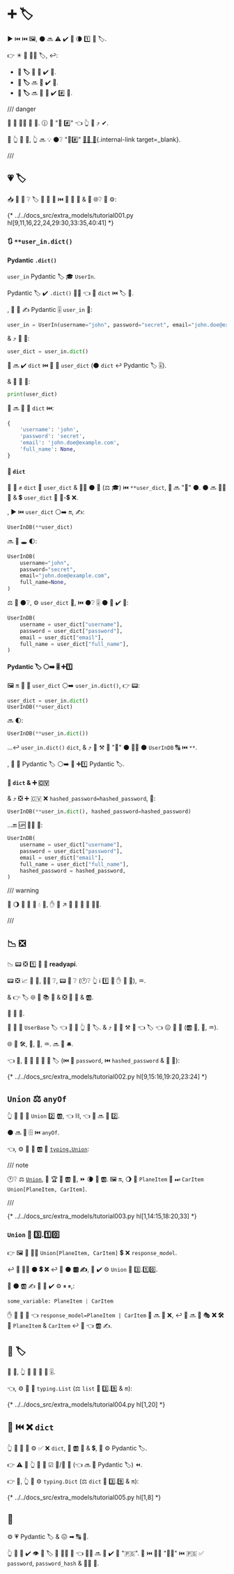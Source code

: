 # ➕ 🏷

▶️ ⏮️ ⏮️ 🖼, ⚫️ 🔜 ⚠ ✔️ 🌅 🌘 1️⃣ 🔗 🏷.

👉 ✴️ 💼 👩‍💻 🏷, ↩️:

*  **🔢 🏷** 💪 💪 ✔️ 🔐.
*  **🔢 🏷** 🔜 🚫 ✔️ 🔐.
*  **💽 🏷** 🔜 🎲 💪 ✔️ #️⃣ 🔐.

/// danger

🙅 🏪 👩‍💻 🔢 🔐. 🕧 🏪 "🔐 #️⃣" 👈 👆 💪 ⤴️ ✔.

🚥 👆 🚫 💭, 👆 🔜 💡 ⚫️❔ "🔐#️⃣" [💂‍♂ 📃](security/simple-oauth2.md#_4){.internal-link target=_blank}.

///

## 💗 🏷

📥 🏢 💭 ❔ 🏷 💪 👀 💖 ⏮️ 👫 🔐 🏑 &amp; 🥉 🌐❔ 👫 ⚙️:

{* ../../docs_src/extra_models/tutorial001.py hl[9,11,16,22,24,29:30,33:35,40:41] *}

### 🔃 `**user_in.dict()`

#### Pydantic `.dict()`

`user_in` Pydantic 🏷 🎓 `UserIn`.

Pydantic 🏷 ✔️ `.dict()` 👩‍🔬 👈 📨 `dict` ⏮️ 🏷 💽.

, 🚥 👥 ✍ Pydantic 🎚 `user_in` 💖:

```Python
user_in = UserIn(username="john", password="secret", email="john.doe@example.com")
```

&amp; ⤴️ 👥 🤙:

```Python
user_dict = user_in.dict()
```

👥 🔜 ✔️ `dict` ⏮️ 💽 🔢 `user_dict` (⚫️ `dict` ↩️ Pydantic 🏷 🎚).

&amp; 🚥 👥 🤙:

```Python
print(user_dict)
```

👥 🔜 🤚 🐍 `dict` ⏮️:

```Python
{
    'username': 'john',
    'password': 'secret',
    'email': 'john.doe@example.com',
    'full_name': None,
}
```

#### 🎁 `dict`

🚥 👥 ✊ `dict` 💖 `user_dict` &amp; 🚶‍♀️ ⚫️ 🔢 (⚖️ 🎓) ⏮️ `**user_dict`, 🐍 🔜 "🎁" ⚫️. ⚫️ 🔜 🚶‍♀️ 🔑 &amp; 💲 `user_dict` 🔗 🔑-💲 ❌.

, ▶️ ⏮️ `user_dict` ⚪️➡️ 🔛, ✍:

```Python
UserInDB(**user_dict)
```

🔜 🏁 🕳 🌓:

```Python
UserInDB(
    username="john",
    password="secret",
    email="john.doe@example.com",
    full_name=None,
)
```

⚖️ 🌅 ⚫️❔, ⚙️ `user_dict` 🔗, ⏮️ ⚫️❔ 🎚 ⚫️ 💪 ✔️ 🔮:

```Python
UserInDB(
    username = user_dict["username"],
    password = user_dict["password"],
    email = user_dict["email"],
    full_name = user_dict["full_name"],
)
```

#### Pydantic 🏷 ⚪️➡️ 🎚 ➕1️⃣

🖼 🔛 👥 🤚 `user_dict` ⚪️➡️ `user_in.dict()`, 👉 📟:

```Python
user_dict = user_in.dict()
UserInDB(**user_dict)
```

🔜 🌓:

```Python
UserInDB(**user_in.dict())
```

...↩️ `user_in.dict()` `dict`, &amp; ⤴️ 👥 ⚒ 🐍 "🎁" ⚫️ 🚶‍♀️ ⚫️ `UserInDB` 🔠 ⏮️ `**`.

, 👥 🤚 Pydantic 🏷 ⚪️➡️ 💽 ➕1️⃣ Pydantic 🏷.

#### 🎁 `dict` &amp; ➕ 🇨🇻

&amp; ⤴️ ❎ ➕ 🇨🇻 ❌ `hashed_password=hashed_password`, 💖:

```Python
UserInDB(**user_in.dict(), hashed_password=hashed_password)
```

...🔚 🆙 💆‍♂ 💖:

```Python
UserInDB(
    username = user_dict["username"],
    password = user_dict["password"],
    email = user_dict["email"],
    full_name = user_dict["full_name"],
    hashed_password = hashed_password,
)
```

/// warning

🔗 🌖 🔢 🤖 💪 💧 💽, ✋️ 👫 ↗️ 🚫 🚚 🙆 🎰 💂‍♂.

///

## 📉 ❎

📉 📟 ❎ 1️⃣ 🐚 💭 **readyapi**.

📟 ❎ 📈 🤞 🐛, 💂‍♂ ❔, 📟 🔁 ❔ (🕐❔ 👆 ℹ 1️⃣ 🥉 ✋️ 🚫 🎏), ♒️.

&amp; 👉 🏷 🌐 🤝 📚 💽 &amp; ❎ 🔢 📛 &amp; 🆎.

👥 💪 👻.

👥 💪 📣 `UserBase` 🏷 👈 🍦 🧢 👆 🎏 🏷. &amp; ⤴️ 👥 💪 ⚒ 🏿 👈 🏷 👈 😖 🚮 🔢 (🆎 📄, 🔬, ♒️).

🌐 💽 🛠️, 🔬, 🧾, ♒️. 🔜 👷 🛎.

👈 🌌, 👥 💪 📣 🔺 🖖 🏷 (⏮️ 🔢 `password`, ⏮️ `hashed_password` &amp; 🍵 🔐):

{* ../../docs_src/extra_models/tutorial002.py hl[9,15:16,19:20,23:24] *}

## `Union` ⚖️ `anyOf`

👆 💪 📣 📨 `Union` 2️⃣ 🆎, 👈 ⛓, 👈 📨 🔜 🙆 2️⃣.

⚫️ 🔜 🔬 🗄 ⏮️ `anyOf`.

👈, ⚙️ 🐩 🐍 🆎 🔑 <a href="https://docs.python.org/3/library/typing.html#typing.Union" class="external-link" target="_blank">`typing.Union`</a>:

/// note

🕐❔ ⚖ <a href="https://docs.pydantic.dev/latest/concepts/types/#unions" class="external-link" target="_blank">`Union`</a>, 🔌 🏆 🎯 🆎 🥇, ⏩ 🌘 🎯 🆎. 🖼 🔛, 🌖 🎯 `PlaneItem` 👟 ⏭ `CarItem` `Union[PlaneItem, CarItem]`.

///

{* ../../docs_src/extra_models/tutorial003.py hl[1,14:15,18:20,33] *}

### `Union` 🐍 3️⃣.1️⃣0️⃣

👉 🖼 👥 🚶‍♀️ `Union[PlaneItem, CarItem]` 💲 ❌ `response_model`.

↩️ 👥 🚶‍♀️ ⚫️ **💲 ❌** ↩️ 🚮 ⚫️ **🆎 ✍**, 👥 ✔️ ⚙️ `Union` 🐍 3️⃣.1️⃣0️⃣.

🚥 ⚫️ 🆎 ✍ 👥 💪 ✔️ ⚙️ ⏸ ⏸,:

```Python
some_variable: PlaneItem | CarItem
```

✋️ 🚥 👥 🚮 👈 `response_model=PlaneItem | CarItem` 👥 🔜 🤚 ❌, ↩️ 🐍 🔜 🔄 🎭 **❌ 🛠️** 🖖 `PlaneItem` &amp; `CarItem` ↩️ 🔬 👈 🆎 ✍.

## 📇 🏷

🎏 🌌, 👆 💪 📣 📨 📇 🎚.

👈, ⚙️ 🐩 🐍 `typing.List` (⚖️ `list` 🐍 3️⃣.9️⃣ &amp; 🔛):

{* ../../docs_src/extra_models/tutorial004.py hl[1,20] *}

## 📨 ⏮️ ❌ `dict`

👆 💪 📣 📨 ⚙️ ✅ ❌ `dict`, 📣 🆎 🔑 &amp; 💲, 🍵 ⚙️ Pydantic 🏷.

👉 ⚠ 🚥 👆 🚫 💭 ☑ 🏑/🔢 📛 (👈 🔜 💪 Pydantic 🏷) ⏪.

👉 💼, 👆 💪 ⚙️ `typing.Dict` (⚖️ `dict` 🐍 3️⃣.9️⃣ &amp; 🔛):

{* ../../docs_src/extra_models/tutorial005.py hl[1,8] *}

## 🌃

⚙️ 💗 Pydantic 🏷 &amp; 😖 ➡ 🔠 💼.

👆 🚫 💪 ✔️ 👁 💽 🏷 📍 👨‍💼 🚥 👈 👨‍💼 🔜 💪 ✔️ 🎏 "🇵🇸". 💼 ⏮️ 👩‍💻 "👨‍💼" ⏮️ 🇵🇸 ✅ `password`, `password_hash` &amp; 🙅‍♂ 🔐.
